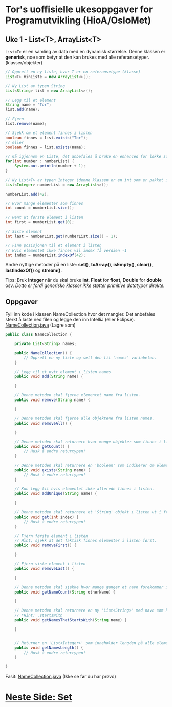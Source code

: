 # Tor's uoffisielle ukesoppgaver for Programutvikling (HioA/OsloMet)
## Uke 1 - List\<T\>, ArrayList\<T\>
`List<T>` er en samling av data med en dynamisk størrelse.
Denne klassen er **generisk**, noe som betyr at den kan brukes med alle referansetyper. (klasser/objekter)

```java
// Opprett en ny liste, hvor T er en referansetype (klasse)
List<T> minListe = new ArrayList<>();

// Ny List av typen String
List<String> list = new ArrayList<>();

// Legg til et element
String name = "Tor";
list.add(name);

// Fjern
list.remove(name);

// Sjekk om et element finnes i listen
boolean finnes = list.exists("Tor");
// eller
boolean finnes = list.exists(name);

// Gå igjennom en Liste, det anbefales å bruke en enhanced for løkke som regel
for(int number : numberList) {
	System.out.println(number + 1);
}

```

```java
// Ny List<T> av typen Integer (denne klassen er en int som er pakket inn i en klasse)
List<Integer> numberList = new ArrayList<>();

numberList.add(42);

// Hvor mange elementer som finnes
int count = numberList.size();

// Hent ut første element i listen
int first = numberList.get(0);

// Siste element
int last = numberList.get(numberList.size() - 1);

// Finn posisjonen til et element i listen
// Hvis elementet ikke finnes vil index få verdien -1
int index = numberList.indexOf(42);

```
Andre nyttige metoder på en liste: **set()**, **toArray()**, **isEmpty()**, **clear()**, **lastIndexOf()** og **stream()**.

Tips: Bruk **Integer** når du skal bruke **int**. **Float** for **float**, **Double** for **double** osv.
*Dette er fordi generiske klasser ikke støtter primitive datatyper direkte.*

## Oppgaver
Fyll inn kode i klassen NameCollection hvor det mangler.
Det anbefales sterkt å laste ned filen og legge den inn IntelliJ (eller Eclipse).
[NameCollection.java](http://nudua.com/files/NameCollection.java) (Lagre som)

```java
public class NameCollection {

    private List<String> names;

    public NameCollection() {
        // Opprett en ny liste og sett den til 'names' variabelen.
    }

    // Legg til et nytt element i listen names
    public void add(String name) {

    }

    // Denne metoden skal fjerne elementet name fra listen.
    public void remove(String name) {

    }

    // Denne metoden skal fjerne alle objektene fra listen names.
    public void removeAll() {

    }

    // Denne metoden skal returnere hvor mange objekter som finnes i listen names.
    public void getCount() {
        // Husk å endre returtypen!
    }

    // Denne metoden skal returnere en 'boolean' som indikerer om elementet finnes i listen eller ikke.
    public void exists(String name) {
        // Husk å endre returtypen!
    }

    // Kun legg til hvis elementet ikke allerede finnes i listen.
    public void addUnique(String name) {

    }

    // Denne metoden skal returnere et 'String' objekt i listen ut i fra indeksen i listen.
    public void get(int index) {
        // Husk å endre returtypen!
    }

    // Fjern første element i listen
    // Hint, sjekk at det faktisk finnes elementer i listen først.
    public void removeFirst() {

    }

    // Fjern siste element i listen
    public void removeLast() {

    }

    // Denne metoden skal sjekke hvor mange ganger et navn forekommer i listen names.
    public void getNameCount(String otherName) {

    }

    // Denne metoden skal returnere en ny 'List<String>' med navn som kun starter på 'name'.
    // *Hint: .startsWith
    public void getNamesThatStartsWith(String name) {

    }


    // Returner en 'List<Integer>' som inneholder lengden på alle elementen i listen names.
    public void getNamesLength() {
        // Husk å endre returtypen!
    }

}
```
Fasit: [NameCollection.java](http://nudua.com/files/NameCollection.java) (Ikke se før du har prøvd)


# [Neste Side: Set](https://github.com/Nudua/programutvikling/blob/master/uke1/set.md) #